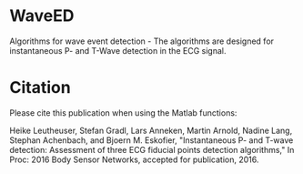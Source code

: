 # WaveED
Algorithms for wave event detection - The algorithms are designed for instantaneous P- and T-Wave detection in the ECG signal. 

# Citation
Please cite this publication when using the Matlab functions: 

Heike Leutheuser, Stefan Gradl, Lars Anneken, Martin Arnold, Nadine Lang, Stephan Achenbach, and Bjoern M. Eskofier, "Instantaneous P- and T-wave detection: Assessment of three ECG fiducial points detection algorithms," In Proc: 2016 Body Sensor Networks, accepted for publication, 2016.
